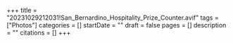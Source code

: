 +++
title = "20231029212031!San_Bernardino_Hospitality_Prize_Counter.avif"
tags = ["Photos"]
categories = []
startDate = ""
draft = false
pages = []
description = ""
citations = []
+++
